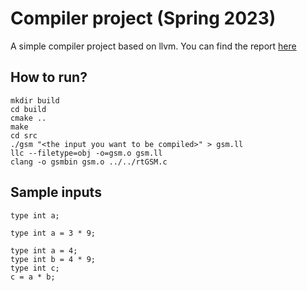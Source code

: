 # Compiler project (Spring 2023)

A simple compiler project based on llvm. You can find the report [here](https://docs.google.com/document/d/1TWK8OBcipAsg7OCwES159OGB6n_YrkhiAePXsfZPveU/edit?usp=sharing)

## How to run?
```
mkdir build
cd build
cmake ..
make
cd src
./gsm "<the input you want to be compiled>" > gsm.ll
llc --filetype=obj -o=gsm.o gsm.ll
clang -o gsmbin gsm.o ../../rtGSM.c
```

## Sample inputs
```
type int a;
```

```
type int a = 3 * 9;
```

```
type int a = 4;
type int b = 4 * 9;
type int c;
c = a * b;
```
